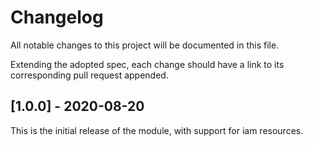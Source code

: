 # Changelog

All notable changes to this project will be documented in this file.

Extending the adopted spec, each change should have a link to its
corresponding pull request appended.

## [1.0.0] - 2020-08-20

This is the initial release of the module, with support for iam resources.
